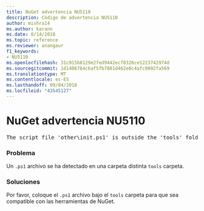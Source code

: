 ```yaml
---
title: NuGet advertencia NU5110
description: Código de advertencia NU5110
author: mishra14
ms.author: karann
ms.date: 8/14/2018
ms.topic: reference
ms.reviewer: anangaur
f1_keywords:
- NU5110
ms.openlocfilehash: 31c915b8129e2fed9442ecf8326ce1223742974d
ms.sourcegitcommit: 1d1406764c6af5fb7801d462e0c4afc9092fa569
ms.translationtype: MT
ms.contentlocale: es-ES
ms.lasthandoff: 09/04/2018
ms.locfileid: "43545127"
---
```

# <a name="nuget-warning-nu5110"></a>NuGet advertencia NU5110
<pre>The script file 'other\init.ps1' is outside the 'tools' folder and hence will not be executed during installation of this package. Move it into the 'tools' folder.</pre>

### <a name="issue"></a>Problema

Un `.ps1` archivo se ha detectado en una carpeta distinta `tools` carpeta.


### <a name="solution"></a>Soluciones

Por favor, coloque el `.ps1` archivo bajo el `tools` carpeta para que sea compatible con las herramientas de NuGet.

